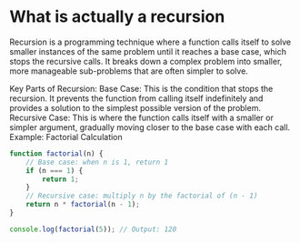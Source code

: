 # What is actually a recursion
Recursion is a programming technique where a function calls itself to solve smaller instances of the same problem until it reaches a base case, which stops the recursive calls. It breaks down a complex problem into smaller, more manageable sub-problems that are often simpler to solve.

Key Parts of Recursion:
Base Case: This is the condition that stops the recursion. It prevents the function from calling itself indefinitely and provides a solution to the simplest possible version of the problem.
Recursive Case: This is where the function calls itself with a smaller or simpler argument, gradually moving closer to the base case with each call.
Example: Factorial Calculation

```javascript
function factorial(n) {
    // Base case: when n is 1, return 1
    if (n === 1) {
        return 1;
    }
    // Recursive case: multiply n by the factorial of (n - 1)
    return n * factorial(n - 1);
}

console.log(factorial(5)); // Output: 120
```